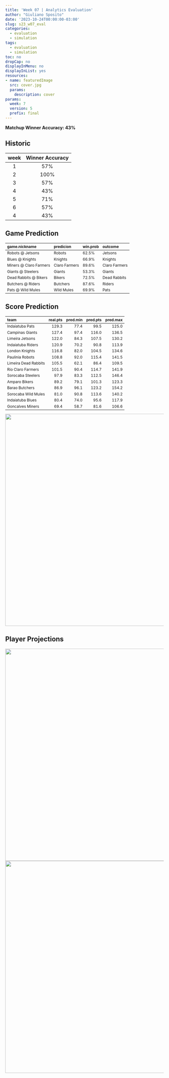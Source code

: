 ```yaml
---
title: 'Week 07 | Analytics Evaluation'
author: "Giuliano Sposito"
date: '2023-10-24T00:00:00-03:00'
slug: s23_w07_eval
categories:
  - evaluation
  - simulation
tags:
  - evaluation
  - simulation
toc: no
dropCap: no
displayInMenu: no
displayInList: yes
resources:
- name: featuredImage
  src: cover.jpg
  params:
    description: cover
params:
  week: 7
  version: 5
  prefix: final
---
```

<script src="{{< blogdown/postref >}}index_files/kePrint/kePrint.js"></script>
<link href="{{< blogdown/postref >}}index_files/lightable/lightable.css" rel="stylesheet" />
<script src="{{< blogdown/postref >}}index_files/kePrint/kePrint.js"></script>
<link href="{{< blogdown/postref >}}index_files/lightable/lightable.css" rel="stylesheet" />

**Matchup Winner Accuracy: 43%**

<!--more-->

## Historic

| week | Winner Accuracy |
|:----:|:---------------:|
| 1    |       57%       |
| 2    |       100%      |
| 3    |       57%       |
| 4    |       43%       |
| 5    |       71%       |
| 6    |       57%       |
| 4    |       43%       |







## Game Prediction

<table class="table" style="font-size: 12px; margin-left: auto; margin-right: auto;">
 <thead>
  <tr>
   <th style="text-align:left;"> game.nickname </th>
   <th style="text-align:left;"> predicion </th>
   <th style="text-align:left;"> win.prob </th>
   <th style="text-align:left;"> outcome </th>
  </tr>
 </thead>
<tbody>
  <tr>
   <td style="text-align:left;"> Robots @ Jetsons </td>
   <td style="text-align:left;"> Robots </td>
   <td style="text-align:left;"> 62.5% </td>
   <td style="text-align:left;"> Jetsons </td>
  </tr>
  <tr>
   <td style="text-align:left;"> Blues @ Knights </td>
   <td style="text-align:left;"> Knights </td>
   <td style="text-align:left;"> 66.9% </td>
   <td style="text-align:left;"> Knights </td>
  </tr>
  <tr>
   <td style="text-align:left;"> Miners @ Claro Farmers </td>
   <td style="text-align:left;"> Claro Farmers </td>
   <td style="text-align:left;"> 89.6% </td>
   <td style="text-align:left;"> Claro Farmers </td>
  </tr>
  <tr>
   <td style="text-align:left;"> Giants @ Steelers </td>
   <td style="text-align:left;"> Giants </td>
   <td style="text-align:left;"> 53.3% </td>
   <td style="text-align:left;"> Giants </td>
  </tr>
  <tr>
   <td style="text-align:left;"> Dead Rabbits @ Bikers </td>
   <td style="text-align:left;"> Bikers </td>
   <td style="text-align:left;"> 72.5% </td>
   <td style="text-align:left;"> Dead Rabbits </td>
  </tr>
  <tr>
   <td style="text-align:left;"> Butchers @ Riders </td>
   <td style="text-align:left;"> Butchers </td>
   <td style="text-align:left;"> 87.6% </td>
   <td style="text-align:left;"> Riders </td>
  </tr>
  <tr>
   <td style="text-align:left;"> Pats @ Wild Mules </td>
   <td style="text-align:left;"> Wild Mules </td>
   <td style="text-align:left;"> 69.9% </td>
   <td style="text-align:left;"> Pats </td>
  </tr>
</tbody>
</table>


## Score Prediction

<table class="table" style="font-size: 12px; margin-left: auto; margin-right: auto;">
 <thead>
  <tr>
   <th style="text-align:left;"> team </th>
   <th style="text-align:right;"> real.pts </th>
   <th style="text-align:right;"> pred.min </th>
   <th style="text-align:right;"> pred.pts </th>
   <th style="text-align:right;"> pred.max </th>
  </tr>
 </thead>
<tbody>
  <tr>
   <td style="text-align:left;"> Indaiatuba Pats </td>
   <td style="text-align:right;"> 129.3 </td>
   <td style="text-align:right;"> 77.4 </td>
   <td style="text-align:right;"> 99.5 </td>
   <td style="text-align:right;"> 125.0 </td>
  </tr>
  <tr>
   <td style="text-align:left;"> Campinas Giants </td>
   <td style="text-align:right;"> 127.4 </td>
   <td style="text-align:right;"> 97.4 </td>
   <td style="text-align:right;"> 116.0 </td>
   <td style="text-align:right;"> 136.5 </td>
  </tr>
  <tr>
   <td style="text-align:left;"> Limeira Jetsons </td>
   <td style="text-align:right;"> 122.0 </td>
   <td style="text-align:right;"> 84.3 </td>
   <td style="text-align:right;"> 107.5 </td>
   <td style="text-align:right;"> 130.2 </td>
  </tr>
  <tr>
   <td style="text-align:left;"> Indaiatuba Riders </td>
   <td style="text-align:right;"> 120.9 </td>
   <td style="text-align:right;"> 70.2 </td>
   <td style="text-align:right;"> 90.8 </td>
   <td style="text-align:right;"> 113.9 </td>
  </tr>
  <tr>
   <td style="text-align:left;"> London Knights </td>
   <td style="text-align:right;"> 116.8 </td>
   <td style="text-align:right;"> 82.0 </td>
   <td style="text-align:right;"> 104.5 </td>
   <td style="text-align:right;"> 134.6 </td>
  </tr>
  <tr>
   <td style="text-align:left;"> Paulinia Robots </td>
   <td style="text-align:right;"> 108.8 </td>
   <td style="text-align:right;"> 92.0 </td>
   <td style="text-align:right;"> 115.4 </td>
   <td style="text-align:right;"> 141.5 </td>
  </tr>
  <tr>
   <td style="text-align:left;"> Limeira Dead Rabbits </td>
   <td style="text-align:right;"> 105.5 </td>
   <td style="text-align:right;"> 62.1 </td>
   <td style="text-align:right;"> 86.4 </td>
   <td style="text-align:right;"> 109.5 </td>
  </tr>
  <tr>
   <td style="text-align:left;"> Rio Claro Farmers </td>
   <td style="text-align:right;"> 101.5 </td>
   <td style="text-align:right;"> 90.4 </td>
   <td style="text-align:right;"> 114.7 </td>
   <td style="text-align:right;"> 141.9 </td>
  </tr>
  <tr>
   <td style="text-align:left;"> Sorocaba Steelers </td>
   <td style="text-align:right;"> 97.9 </td>
   <td style="text-align:right;"> 83.3 </td>
   <td style="text-align:right;"> 112.5 </td>
   <td style="text-align:right;"> 146.4 </td>
  </tr>
  <tr>
   <td style="text-align:left;"> Amparo Bikers </td>
   <td style="text-align:right;"> 89.2 </td>
   <td style="text-align:right;"> 79.1 </td>
   <td style="text-align:right;"> 101.3 </td>
   <td style="text-align:right;"> 123.3 </td>
  </tr>
  <tr>
   <td style="text-align:left;"> Barao Butchers </td>
   <td style="text-align:right;"> 86.9 </td>
   <td style="text-align:right;"> 96.1 </td>
   <td style="text-align:right;"> 123.2 </td>
   <td style="text-align:right;"> 154.2 </td>
  </tr>
  <tr>
   <td style="text-align:left;"> Sorocaba Wild Mules </td>
   <td style="text-align:right;"> 81.0 </td>
   <td style="text-align:right;"> 90.8 </td>
   <td style="text-align:right;"> 113.6 </td>
   <td style="text-align:right;"> 140.2 </td>
  </tr>
  <tr>
   <td style="text-align:left;"> Indaiatuba Blues </td>
   <td style="text-align:right;"> 80.4 </td>
   <td style="text-align:right;"> 74.0 </td>
   <td style="text-align:right;"> 95.6 </td>
   <td style="text-align:right;"> 117.9 </td>
  </tr>
  <tr>
   <td style="text-align:left;"> Goncalves Miners </td>
   <td style="text-align:right;"> 69.4 </td>
   <td style="text-align:right;"> 58.7 </td>
   <td style="text-align:right;"> 81.6 </td>
   <td style="text-align:right;"> 106.6 </td>
  </tr>
</tbody>
</table>


<img src="{{< blogdown/postref >}}index_files/figure-html/scoreChart-1.png" width="672" />

## Player Projections

<img src="{{< blogdown/postref >}}index_files/figure-html/pointsProj-1.png" width="672" />

<img src="{{< blogdown/postref >}}index_files/figure-html/projErrors-1.png" width="672" />

